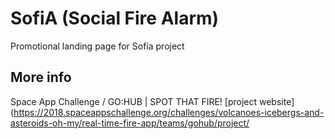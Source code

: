 # SofiA (Social Fire Alarm)

Promotional landing page for Sofía project

## More info

Space App Challenge / GO:HUB | SPOT THAT FIRE! [project website](https://2018.spaceappschallenge.org/challenges/volcanoes-icebergs-and-asteroids-oh-my/real-time-fire-app/teams/gohub/project/